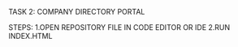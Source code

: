 TASK 2:
COMPANY DIRECTORY PORTAL

STEPS:
1.OPEN REPOSITORY FILE IN CODE EDITOR OR IDE
2.RUN INDEX.HTML
